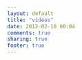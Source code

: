 ```yaml
---
layout: default
title: "videos"
date: 2012-02-10 00:04
comments: true
sharing: true
footer: true
---
```

